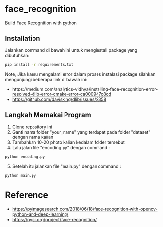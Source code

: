 # face_recognition
Build Face Recognition with python

## Installation
Jalankan command di bawah ini untuk menginstall package yang dibutuhkan: 
```bash
pip install -r requirements.txt
```

Note, Jika kamu mengalami error dalam proses instalasi package silahkan mengunjungi beberapa link di bawah ini:
* https://medium.com/analytics-vidhya/installing-face-recognition-error-resolved-dlib-error-cmake-error-ca000947c8cd
* https://github.com/davisking/dlib/issues/2358


## Langkah Memakai Program
1. Clone repository ini
2. Ganti nama folder "your_name" yang terdapat pada folder "dataset" dengan nama kalian
3. Tambahkan 10-20 photo kalian kedalam folder tersebut
4. Lalu jalan file "encoding.py" dengan command :
```bash
python encoding.py
```
5. Setelah itu jalankan file "main.py" dengan command :
```bash
python main.py
```

# Reference
* https://pyimagesearch.com/2018/06/18/face-recognition-with-opencv-python-and-deep-learning/
* https://pypi.org/project/face-recognition/
